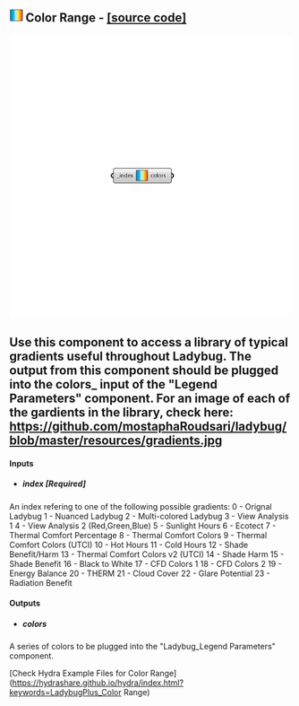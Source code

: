 ## ![](../../images/icons/Color_Range.png) Color Range - [[source code]](https://github.com/ladybug-tools/ladybug-grasshopper/tree/master/plugin/grasshopper/src/LadybugPlus_Color%20Range.py)

![](../../images/components/Color_Range.png)

Use this component to access a library of typical gradients useful throughout Ladybug. 
 The output from this component should be plugged into the colors_ input of the
 "Legend Parameters" component.
 For an image of each of the gardients in the library, check here:
 https://github.com/mostaphaRoudsari/ladybug/blob/master/resources/gradients.jpg
 -

#### Inputs
* ##### index [Required]
An index refering to one of the following possible gradients:
 0 - Orignal Ladybug
 1 - Nuanced Ladybug
 2 - Multi-colored Ladybug
 3 - View Analysis 1
 4 - View Analysis 2 (Red,Green,Blue)
 5 - Sunlight Hours
 6 - Ecotect
 7 - Thermal Comfort Percentage
 8 - Thermal Comfort Colors
 9 - Thermal Comfort Colors (UTCI)
 10 - Hot Hours
 11 - Cold Hours
 12 - Shade Benefit/Harm
 13 - Thermal Comfort Colors v2 (UTCI)
 14 - Shade Harm
 15 - Shade Benefit
 16 - Black to White
 17 - CFD Colors 1
 18 - CFD Colors 2
 19 - Energy Balance
 20 - THERM
 21 - Cloud Cover
 22 - Glare Potential
 23 - Radiation Benefit

#### Outputs
* ##### colors
A series of colors to be plugged into the "Ladybug_Legend Parameters" component.


[Check Hydra Example Files for Color Range](https://hydrashare.github.io/hydra/index.html?keywords=LadybugPlus_Color Range)